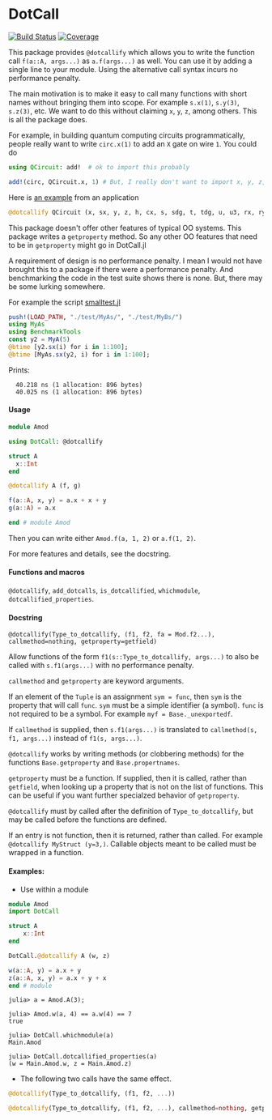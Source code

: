 # DotCall

[![Build Status](https://github.com/jlapeyre/DotCall.jl/actions/workflows/CI.yml/badge.svg?branch=main)](https://github.com/jlapeyre/DotCall.jl/actions/workflows/CI.yml?query=branch%3Amain)
[![Coverage](https://codecov.io/gh/jlapeyre/DotCall.jl/branch/main/graph/badge.svg)](https://codecov.io/gh/jlapeyre/DotCall.jl)

This package provides `@dotcallify` which allows you to write the function call `f(a::A, args...)` as `a.f(args...)` as well.
You can use it by adding a single line to your module. Using the alternative call syntax incurs no performance
penalty.

The main motivation is to make it easy to call many functions with short names without bringing
them into scope. For example `s.x(1)`, `s.y(3)`,  `s.z(3)`, etc. We want to do this without
claiming `x`, `y`, `z`, among others. This is all the package does.

For example, in building  quantum computing circuits programmatically, people really want
to write `circ.x(1)` to add an `X` gate on wire `1`. You could do
```julia
using QCircuit: add!  # ok to import this probably

add!(circ, QCircuit.x, 1) # But, I really don't want to import x, y, z, etc.
```

Here is [an example](https://github.com/rafal-pracht/QuantumCircuits.jl/blob/b1463aa6aac3c088c3ca14b90067a525788ddf8b/src/QCircuits/Circuit.jl#L93) from an application
```julia
@dotcallify QCircuit (x, sx, y, z, h, cx, s, sdg, t, tdg, u, u3, rx, ry, rz, rzx, u4, barrier, measure)
```

This package doesn't offer other features of typical OO systems. This package writes a `getproperty`
method. So any other OO features that need to be in `getproperty` might go in DotCall.jl

A requirement of design is no performance penalty. I mean I would not have brought
this to a package if there were a performance penalty.
And benchmarking the code in the test suite shows there is none.
But, there may be some lurking somewhere.

For example the script [smalltest.jl](./smalltest.jl)
```julia
push!(LOAD_PATH, "./test/MyAs/", "./test/MyBs/")
using MyAs
using BenchmarkTools
const y2 = MyA(5)
@btime [y2.sx(i) for i in 1:100];
@btime [MyAs.sx(y2, i) for i in 1:100];
```
Prints:
```
  40.218 ns (1 allocation: 896 bytes)
  40.025 ns (1 allocation: 896 bytes)
```

#### Usage

```julia
module Amod

using DotCall: @dotcallify

struct A
  x::Int
end

@dotcallify A (f, g)

f(a::A, x, y) = a.x + x + y
g(a::A) = a.x

end # module Amod
```

Then you can write either `Amod.f(a, 1, 2)` or `a.f(1, 2)`.

For more features and details, see the docstring.

#### Functions and macros
`@dotcallify`, `add_dotcalls`, `is_dotcallified`, `whichmodule`, `dotcallified_properties`.

#### Docstring

    @dotcallify(Type_to_dotcallify, (f1, f2, fa = Mod.f2...), callmethod=nothing, getproperty=getfield)

Allow functions of the form `f1(s::Type_to_dotcallify, args...)` to also be called with `s.f1(args...)` with no performance penalty.

`callmethod` and `getproperty` are keyword arguments.

If an element of the `Tuple` is an assignment `sym = func`, then `sym` is the property
that will call `func`. `sym` must be a simple identifier (a symbol). `func` is not
required to be a symbol. For example `myf = Base._unexportedf`.

If `callmethod` is supplied, then `s.f1(args...)` is translated to `callmethod(s, f1,
args...)` instead of `f1(s, args...)`.

`@dotcallify` works by writing methods (or clobbering methods) for the functions
`Base.getproperty` and `Base.propertnames`.

`getproperty` must be a function. If supplied, then it is called, rather than `getfield`, when looking up a
property that is not on the list of functions. This can be useful if you want further
specialzed behavior of `getproperty`.

`@dotcallify` must by called after the definition of `Type_to_dotcallify`, but may
be called before the functions are defined.

If an entry is not function, then it is returned, rather than called.  For example
`@dotcallify MyStruct (y=3,)`. Callable objects meant to be called must be wrapped in a
function.

#### Examples:

* Use within a module

```julia
module Amod
import DotCall

struct A
    x::Int
end

DotCall.@dotcallify A (w, z)

w(a::A, y) = a.x + y
z(a::A, x, y) = a.x + y + x
end # module
```
```julia-repl
julia> a = Amod.A(3);

julia> Amod.w(a, 4) == a.w(4) == 7
true

julia> DotCall.whichmodule(a)
Main.Amod

julia> DotCall.dotcallified_properties(a)
(w = Main.Amod.w, z = Main.Amod.z)
```

* The following two calls have the same effect.

```julia
@dotcallify(Type_to_dotcallify, (f1, f2, ...))

@dotcallify(Type_to_dotcallify, (f1, f2, ...), callmethod=nothing, getproperty=getfield)
```

<!--  LocalWords:  DotCall args Benchmarking smalltest jl julia MyAs const MyA sx
 -->
<!--  LocalWords:  BenchmarkTools btime ns Amod dotcall struct docstring
 -->
